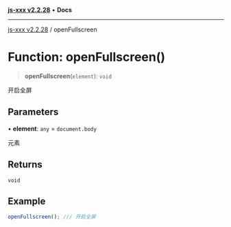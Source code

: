 [**js-xxx v2.2.28**](../README.md) • **Docs**

***

[js-xxx v2.2.28](../README.md) / openFullscreen

# Function: openFullscreen()

> **openFullscreen**(`element`): `void`

开启全屏

## Parameters

• **element**: `any` = `document.body`

元素

## Returns

`void`

## Example

```ts
openFullscreen(); /// 开启全屏
```
